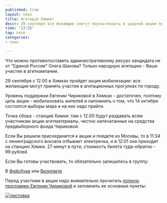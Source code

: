 ```yaml
---
published: true
layout: news
title: Агитируй Химки!
descr: 29 сентября все желающие смогут поучаствовать в ударной акции противостояния административному ресурсу - с 12.00 стартует "Агитируй Химки!".  
time: "13:55"
tag: none
categories:
- news

---
```


Что можно противопоставить административному ресурс кандидата не от "Единой России" Олега Шахова? Только народную агитацию - Ваше участие в агиткампании.

29 сентября с 12.00 в Химках пройдет акция мобилизации: все желающие могут принять участие в агитационных прогулках по городу. 

Уровень поддержки Евгении Чириковой в Химках - достаточен, поэтому цель акции - мобилизовать жителей и напомнить о том, что 14 октября состоятся выборы мэра и на них надо прийти.

Точка сбора - станция Химки: там с 12.00 будут раздавать всем участникам акции агитматериалы, честно напечатанные на средства предвыборного фонда Чириковой. 

Если Вы решили присоединится к акции и поедете из Москвы, то в 11:34  с ленинградского вокзала отбывает электричка, и в 12:01 она приходит на станцию Химки. 27 минут в пути, стоимость билета туда-обратно - 99 рублей.

Если Вы готовы участвовать, то обязательно запишитесь в группу:

В <a href="http://www.facebook.com/groups/khimki2012/" target="_blank">Фейсбуке</a> или <a href="http://vk.com/khimki2012" target="_blank">Вконтакте</a>

Перед участием в акции надо внимательно прочитать <a href="http://echirikova.ru/program.html" target="_blank">полную программу Евгении Чириковой</a> и запомнить ее основные пункты:

<a href="http://img-fotki.yandex.ru/get/6513/21992.3f/0_8d2a8_cad1e377_XXL.jpg" target="_blank"><img src="http://img-fotki.yandex.ru/get/6513/21992.3f/0_8d2a8_cad1e377_XXL.jpg" alt="листовка" /></a>